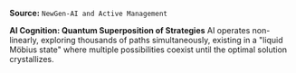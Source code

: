 **Source:** `NewGen-AI and Active Management`

**AI Cognition: Quantum Superposition of Strategies**
AI operates non-linearly, exploring thousands of paths simultaneously, existing in a "liquid Möbius state" where multiple possibilities coexist until the optimal solution crystallizes.
